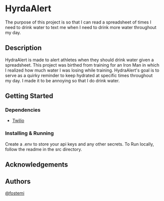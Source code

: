 # HyrdaAlert
The purpose of this project is so that I can read a spreadsheet of times I need to drink water to text me when I need to drink more water throughout my day. 
## Description
HydraAlert is made to alert athletes when they should drink water given a spreadsheet. This project was birthed from training for an Iron Man in which I realized how much water I was losing while training. HydraAlert's goal is to serve as a quirky reminder to keep hydrated at specific times throughout my day. I made it to be annoying so that I do drink water. 

## Getting Started
### Dependencies
* [Twilio](https://www.twilio.com/en-us)
### Installing & Running
Create a .env to store your api keys and any other secrets.
To Run locally, follow the readme in the src directory.

## Acknowledgements


## Authors
[@fostemi](github.com/fostemi)
